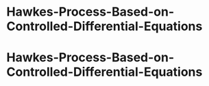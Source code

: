 # Hawkes-Process-Based-on-Controlled-Differential-Equations
# Hawkes-Process-Based-on-Controlled-Differential-Equations
